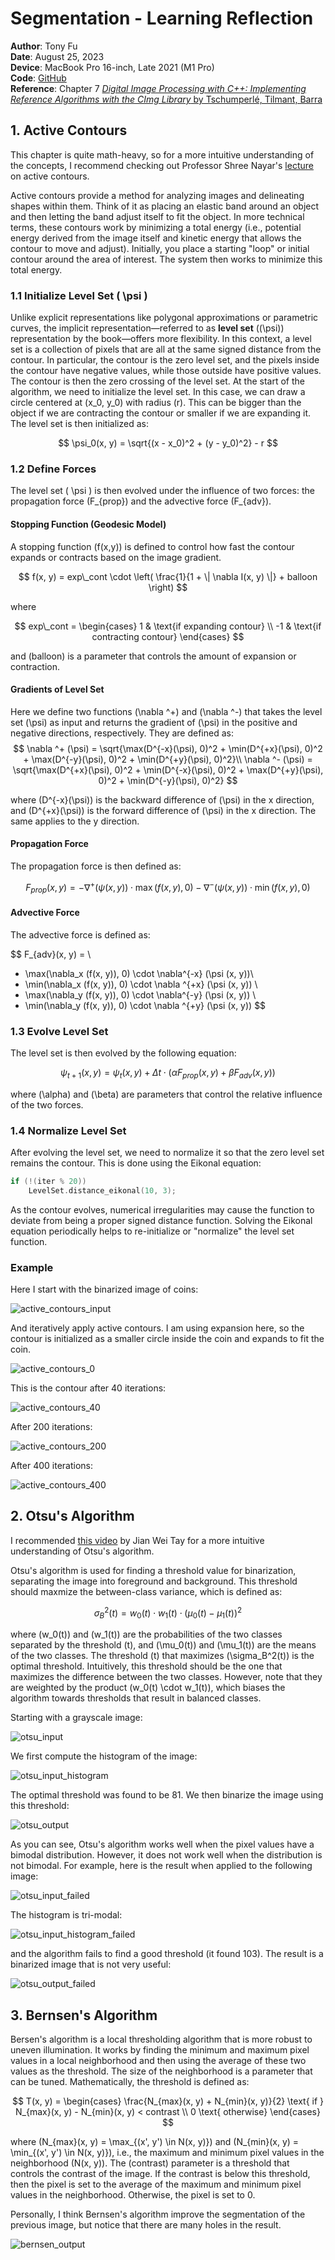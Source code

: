 # Segmentation - Learning Reflection

**Author**: Tony Fu  
**Date**: August 25, 2023  
**Device**: MacBook Pro 16-inch, Late 2021 (M1 Pro)  
**Code**: [GitHub](https://github.com/tonyfu97/Digital-Image-Processing/07_segmentation)  
**Reference**: Chapter 7 [*Digital Image Processing with C++: Implementing Reference Algorithms with the CImg Library* by Tschumperlé, Tilmant, Barra](https://www.amazon.com/Digital-Image-Processing-Implementing-Algorithms/dp/1032347538)

## 1. Active Contours

This chapter is quite math-heavy, so for a more intuitive understanding of the concepts, I recommend checking out Professor Shree Nayar's [lecture](https://youtu.be/FROJUMk9P3Y?si=Bd_46R-5ZORLOjAO) on active contours.

Active contours provide a method for analyzing images and delineating shapes within them. Think of it as placing an elastic band around an object and then letting the band adjust itself to fit the object. In more technical terms, these contours work by minimizing a total energy (i.e., potential energy derived from the image itself and kinetic energy that allows the contour to move and adjust). Initially, you place a starting "loop" or initial contour around the area of interest. The system then works to minimize this total energy.


### 1.1 Initialize Level Set \( \psi \)

Unlike explicit representations like polygonal approximations or parametric curves, the implicit representation—referred to as **level set** (\(\psi\)) representation by the book—offers more flexibility. In this context, a level set is a collection of pixels that are all at the same signed distance from the contour. In particular, the contour is the zero level set, and the pixels inside the contour have negative values, while those outside have positive values. The contour is then the zero crossing of the level set. At the start of the algorithm, we need to initialize the level set. In this case, we can draw a circle centered at \(x_0, y_0\) with radius \(r\). This can be bigger than the object if we are contracting the contour or smaller if we are expanding it. The level set is then initialized as:

$$
\psi_0(x, y) = \sqrt{(x - x_0)^2 + (y - y_0)^2} - r
$$

### 1.2 Define Forces

The level set \( \psi \) is then evolved under the influence of two forces: the propagation force \(F_{prop}\) and the advective force \(F_{adv}\).

#### Stopping Function (Geodesic Model)

A stopping function \(f(x,y)\) is defined to control how fast the contour expands or contracts based on the image gradient.

$$
f(x, y) = exp\_cont \cdot \left( \frac{1}{1 + \| \nabla I(x, y) \|} + balloon \right)
$$

where 

$$
exp\_cont = \begin{cases}
1 & \text{if expanding contour} \\
-1 & \text{if contracting contour}
\end{cases}
$$

and \(balloon\) is a parameter that controls the amount of expansion or contraction.

#### Gradients of Level Set

Here we define two functions \(\nabla ^+\) and \(\nabla ^-\) that takes the level set \(\psi\) as input and returns the gradient of \(\psi\) in the positive and negative directions, respectively. They are defined as:
$$
\nabla ^+ (\psi) = \sqrt{\max(D^{-x}(\psi), 0)^2 + \min(D^{+x}(\psi), 0)^2 + \max(D^{-y}(\psi), 0)^2 + \min(D^{+y}(\psi), 0)^2}\\
\nabla ^- (\psi) = \sqrt{\max(D^{+x}(\psi), 0)^2 + \min(D^{-x}(\psi), 0)^2 + \max(D^{+y}(\psi), 0)^2 + \min(D^{-y}(\psi), 0)^2}
$$

where \(D^{-x}(\psi)\) is the backward difference of \(\psi\) in the x direction, and \(D^{+x}(\psi)\) is the forward difference of \(\psi\) in the x direction. The same applies to the y direction.

#### Propagation Force
The propagation force is then defined as:

$$
F_{prop}(x, y) = - \nabla ^+ (\psi (x, y)) \cdot \max(f(x, y), 0) - \nabla ^- (\psi (x, y)) \cdot \min(f(x, y), 0)
$$

#### Advective Force
The advective force is defined as:

$$
F_{adv}(x, y) = \\
 - \max(\nabla_x (f(x, y)), 0) \cdot \nabla^{-x} (\psi (x, y))\\
 - \min(\nabla_x (f(x, y)), 0) \cdot \nabla ^{+x} (\psi (x, y)) \\
 - \max(\nabla_y (f(x, y)), 0) \cdot \nabla^{-y} (\psi (x, y)) \\
 - \min(\nabla_y (f(x, y)), 0) \cdot \nabla ^{+y} (\psi (x, y))
$$

### 1.3 Evolve Level Set

The level set is then evolved by the following equation:

$$
\psi_{t+1}(x, y) = \psi_t(x, y) + \Delta t \cdot \left( \alpha F_{prop}(x, y) + \beta F_{adv}(x, y) \right)
$$

where \(\alpha\) and \(\beta\) are parameters that control the relative influence of the two forces.

### 1.4 Normalize Level Set

After evolving the level set, we need to normalize it so that the zero level set remains the contour. This is done using the Eikonal equation:

```cpp
if (!(iter % 20))
    LevelSet.distance_eikonal(10, 3);
```

As the contour evolves, numerical irregularities may cause the function to deviate from being a proper signed distance function. Solving the Eikonal equation periodically helps to re-initialize or "normalize" the level set function.

### Example

Here I start with the binarized image of coins:

![active_contours_input](./results/07/active_contours_input.png)

And iteratively apply active contours. I am using expansion here, so the contour is initialized as a smaller circle inside the coin and expands to fit the coin.

![active_contours_0](./results/07/active_contours_0.png)

This is the contour after 40 iterations:

![active_contours_40](./results/07/active_contours_40.png)

After 200 iterations:

![active_contours_200](./results/07/active_contours_200.png)

After 400 iterations:

![active_contours_400](./results/07/active_contours_400.png)

## 2. Otsu's Algorithm

I recommended [this video](https://youtu.be/jUUkMaNuHP8?si=jKMFgdkYQw6A7otz) by Jian Wei Tay for a more intuitive understanding of Otsu's algorithm.

Otsu's algorithm is used for finding a threshold value for binarization, separating the image into foreground and background. This threshold should maxmize the between-class variance, which is defined as:

$$
\sigma_B^2(t) = w_0(t) \cdot w_1(t) \cdot \left( \mu_0(t) - \mu_1(t) \right)^2
$$

where \(w_0(t)\) and \(w_1(t)\) are the probabilities of the two classes separated by the threshold \(t\), and \(\mu_0(t)\) and \(\mu_1(t)\) are the means of the two classes. The threshold \(t\) that maximizes \(\sigma_B^2(t)\) is the optimal threshold. Intuitively, this threshold should be the one that maximizes the difference between the two classes. However, note that they are weighted by the product \(w_0(t) \cdot w_1(t)\), which biases the algorithm towards thresholds that result in balanced classes.

Starting with a grayscale image:

![otsu_input](./results/07/otsu_input.png)

We first compute the histogram of the image:

![otsu_input_histogram](./results/07/otsu_input_histogram.png)

The optimal threshold was found to be 81. We then binarize the image using this threshold:

![otsu_output](./results/07/otsu_output.png)

As you can see, Otsu's algorithm works well when the pixel values have a bimodal distribution. However, it does not work well when the distribution is not bimodal. For example, here is the result when applied to the following image:

![otsu_input_failed](./results/07/otsu_input_failed.png)

The histogram is tri-modal:

![otsu_input_histogram_failed](./results/07/otsu_input_histogram_failed.png)

and the algorithm fails to find a good threshold (it found 103). The result is a binarized image that is not very useful:

![otsu_output_failed](./results/07/otsu_output_failed.png)

## 3. Bernsen's Algorithm

Bersen's algorithm is a local thresholding algorithm that is more robust to uneven illumination. It works by finding the minimum and maximum pixel values in a local neighborhood and then using the average of these two values as the threshold. The size of the neighborhood is a parameter that can be tuned. Mathematically, the threshold is defined as:

$$
T(x, y) = 
\begin{cases}
\frac{N_{max}(x, y) + N_{min}(x, y)}{2} \text{ if } N_{max}(x, y) - N_{min}(x, y) < contrast \\
0 \text{ otherwise}
\end{cases}
$$

where \(N_{max}(x, y) = \max_{(x', y') \in N(x, y)}\) and \(N_{min}(x, y) = \min_{(x', y') \in N(x, y)}\), i.e., the maximum and minimum pixel values in the neighborhood \(N(x, y)\). The \(contrast\) parameter is a threshold that controls the contrast of the image. If the contrast is below this threshold, then the pixel is set to the average of the maximum and minimum pixel values in the neighborhood. Otherwise, the pixel is set to 0.

Personally, I think Bernsen's algorithm improve the segmentation of the previous image, but notice that there are many holes in the result.

![bernsen_output](./results/07/bernsen_output.png)

